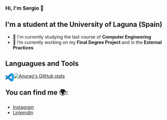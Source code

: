 ### Hi, I'm Sergio 👋

## I'm a student at the University of Laguna (Spain)
- 🔭 I'm currently studying the last course of **Computer Engineering**
- 🌱 I’m currently working on my **Final Degree Project** and in the **External Practices**

## Languagues and Tools
<img align="left" alt="Visual Studio Code" width="26px" src="https://raw.githubusercontent.com/github/explore/80688e429a7d4ef2fca1e82350fe8e3517d3494d/topics/visual-studio-code/visual-studio-code.png" />   


[![Anurag's GitHub stats](https://github-readme-stats.vercel.app/api?username=sergiolbd)](https://github.com/anuraghazra/github-readme-stats)

## You can find me 🌍: 
- [Instagram]()
- [Linkendin]() 
